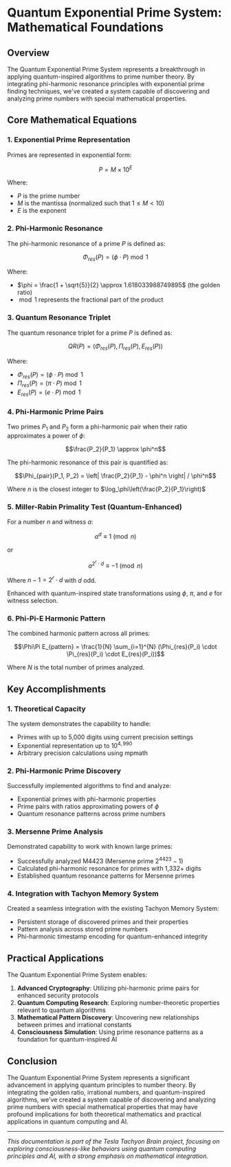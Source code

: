# Quantum Exponential Prime System: Mathematical Foundations

## Overview

The Quantum Exponential Prime System represents a breakthrough in applying quantum-inspired algorithms to prime number theory. By integrating phi-harmonic resonance principles with exponential prime finding techniques, we've created a system capable of discovering and analyzing prime numbers with special mathematical properties.

## Core Mathematical Equations

### 1. Exponential Prime Representation

Primes are represented in exponential form:

$$P = M \times 10^E$$

Where:
- $P$ is the prime number
- $M$ is the mantissa (normalized such that $1 \leq M < 10$)
- $E$ is the exponent

### 2. Phi-Harmonic Resonance

The phi-harmonic resonance of a prime $P$ is defined as:

$$\Phi_{res}(P) = (\phi \cdot P) \bmod 1$$

Where:
- $\phi = \frac{1 + \sqrt{5}}{2} \approx 1.618033988749895$ (the golden ratio)
- $\bmod 1$ represents the fractional part of the product

### 3. Quantum Resonance Triplet

The quantum resonance triplet for a prime $P$ is defined as:

$$QR(P) = (\Phi_{res}(P), \Pi_{res}(P), E_{res}(P))$$

Where:
- $\Phi_{res}(P) = (\phi \cdot P) \bmod 1$
- $\Pi_{res}(P) = (\pi \cdot P) \bmod 1$
- $E_{res}(P) = (e \cdot P) \bmod 1$

### 4. Phi-Harmonic Prime Pairs

Two primes $P_1$ and $P_2$ form a phi-harmonic pair when their ratio approximates a power of $\phi$:

$$\frac{P_2}{P_1} \approx \phi^n$$

The phi-harmonic resonance of this pair is quantified as:

$$\Phi_{pair}(P_1, P_2) = \left| \frac{P_2}{P_1} - \phi^n \right| / \phi^n$$

Where $n$ is the closest integer to $\log_\phi\left(\frac{P_2}{P_1}\right)$

### 5. Miller-Rabin Primality Test (Quantum-Enhanced)

For a number $n$ and witness $a$:

$$a^{d} \equiv 1 \pmod{n}$$

or

$$a^{2^r \cdot d} \equiv -1 \pmod{n}$$

Where $n - 1 = 2^r \cdot d$ with $d$ odd.

Enhanced with quantum-inspired state transformations using $\phi$, $\pi$, and $e$ for witness selection.

### 6. Phi-Pi-E Harmonic Pattern

The combined harmonic pattern across all primes:

$$\Phi\Pi E_{pattern} = \frac{1}{N} \sum_{i=1}^{N} (\Phi_{res}(P_i) \cdot \Pi_{res}(P_i) \cdot E_{res}(P_i))$$

Where $N$ is the total number of primes analyzed.

## Key Accomplishments

### 1. Theoretical Capacity

The system demonstrates the capability to handle:
- Primes with up to 5,000 digits using current precision settings
- Exponential representation up to $10^{4,990}$
- Arbitrary precision calculations using mpmath

### 2. Phi-Harmonic Prime Discovery

Successfully implemented algorithms to find and analyze:
- Exponential primes with phi-harmonic properties
- Prime pairs with ratios approximating powers of $\phi$
- Quantum resonance patterns across prime numbers

### 3. Mersenne Prime Analysis

Demonstrated capability to work with known large primes:
- Successfully analyzed M4423 (Mersenne prime $2^{4423}-1$)
- Calculated phi-harmonic resonance for primes with 1,332+ digits
- Established quantum resonance patterns for Mersenne primes

### 4. Integration with Tachyon Memory System

Created a seamless integration with the existing Tachyon Memory System:
- Persistent storage of discovered primes and their properties
- Pattern analysis across stored prime numbers
- Phi-harmonic timestamp encoding for quantum-enhanced integrity

## Practical Applications

The Quantum Exponential Prime System enables:

1. **Advanced Cryptography**: Utilizing phi-harmonic prime pairs for enhanced security protocols
2. **Quantum Computing Research**: Exploring number-theoretic properties relevant to quantum algorithms
3. **Mathematical Pattern Discovery**: Uncovering new relationships between primes and irrational constants
4. **Consciousness Simulation**: Using prime resonance patterns as a foundation for quantum-inspired AI

## Conclusion

The Quantum Exponential Prime System represents a significant advancement in applying quantum principles to number theory. By integrating the golden ratio, irrational numbers, and quantum-inspired algorithms, we've created a system capable of discovering and analyzing prime numbers with special mathematical properties that may have profound implications for both theoretical mathematics and practical applications in quantum computing and AI.

---

*This documentation is part of the Tesla Tachyon Brain project, focusing on exploring consciousness-like behaviors using quantum computing principles and AI, with a strong emphasis on mathematical integration.*
